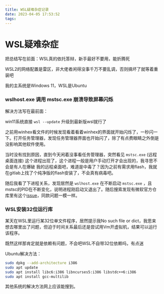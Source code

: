 ```yaml
---
title: WSL疑难杂症记录
date: 2023-04-05 17:53:52
tags:
---
```


# WSL疑难杂症

把总结写在前面：WSL真的依托答辩，新手最好不要用，能折腾死

WSL2的网络配置是雷区，非大佬者闲得没事千万不要乱调，否则搞坏了就等着重装吧

我的主系统是Windows 11，WSL是Ubuntu

### wslhost.exe 调用 mstsc.exe 崩溃导致屏幕闪烁

解决方法写在最前面：

win11系统直接 `wsl --update` 升级到最新版wsl就行了

之前用winhex看文件的时候发现看着看着winhex的界面就开始闪烁了，一秒闪一下。打开任务管理器，发现任务管理器界面也开始闪了，除了有点费眼睛之外倒是没影响其他软件使用。

当时没有找到原因，直到今天闲着没事看任务管理器，突然看见 `mstsc.exe` (远程桌面连接) 这个进程出现了，这个进程一般是用户手动打开才会出现的，我寻思不会是有人在爆破 我的远程桌面吧，难道是中毒了？因为之前有需求用flash，我就在gitlab上找了个纯净版的flash安装了，不会真有病毒吧。

随后我看了下进程关系，发现居然是 `wslhost.exe` 在不断启动 `mstsc.exe` ，且mstsc的PID在不断变化，说明进程刚启动又退出了。随后搜索发现有微软官方仓库里有这个[issue](https://github.com/microsoft/wslg/issues/676)，同款问题一模一样。

### WSL安装32位运行库

某天在WSL里运行某32位单文件程序，居然提示我No such file or dict，我思来想去哪里出了问题，但迫于时间关系最后还是尝试用Vm开虚拟机，结果可以运行该程序。

既然这样那肯定就是依赖有问题，不会吧WSL不自带32位依赖吗，有点迷

Ubuntu解决方法：

```bash
sudo dpkg --add-architecture i386
sudo apt update
sudo apt install libc6:i386 libncurses5:i386 libstdc++6:i386
sudo apt install gcc-multilib
```

其他系统的解决方法网上应该能搜到。